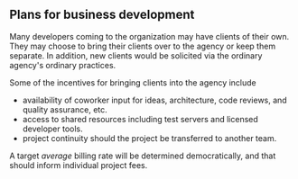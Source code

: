 ## Plans for business development

Many developers coming to the organization may have clients of their own. They may choose to bring their clients over to the agency or keep them separate. In addition, new clients would be solicited via the ordinary agency's ordinary practices.

Some of the incentives for bringing clients into the agency include

* availability of coworker input for ideas, architecture, code reviews, and quality assurance, etc.
* access to shared resources including test servers and licensed developer tools.
* project continuity should the project be transferred to another team.

A target _average_ billing rate will be determined democratically, and that should inform individual project fees.

